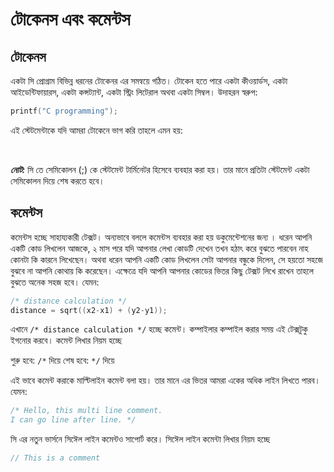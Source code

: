 # টোকেনস এবং কমেন্টস

## টোকেনস

একটা সি প্রোগ্রাম বিভিন্ন ধরনের টোকেনর এর সমন্বয়ে গঠিত। টোকেন হতে পারে একটা কীওয়ার্ডস, একটা আইডেন্টিফায়ারস, একটা কন্সট্যান্ট, একটা স্ট্রিং লিটেরাল অথবা একটা সিম্বল। উদাহরন স্বরুপ:

```c
printf("C programming");
```

এই স্টেটমেন্টাকে যদি আমরা টোকেনে ভাগ করি তাহলে এমন হয়:

‍‍‍

 _**নোট:**_  সি তে সেমিকোলন \(;\) কে স্টেটমেন্ট টার্মিনেটর হিসেবে ব্যবহার করা হয়। তার মানে প্রতিটা স্টেটমেন্ট একটা সেমিকোলন দিয়ে শেষ করতে হবে।

## কমেন্টস

কমেন্টস হচ্ছে সাহায্যকারী টেক্সট। অন্যভাবে বললে কমেন্টস ব্যবহার করা হয় ডকুমেন্টেশনের জন্য । ধরেন আপনি একটি কোড লিখলেন আজকে, ২ মাস পরে যদি আপনার লেখা কোডটি দেখেন তখন হঠাৎ করে বুঝতে পারবেন নাহ কোনটা কি কারনে লিখেছেন। অথবা ধরেন আপনি একটি কোড লিখলেন সেটা আপনার বন্ধুকে দিলেন, সে হয়তো সহজে বুঝবে না আপনি কোথায় কি করেছেন। এক্ষেত্রে যদি আপনি আপনার কোডের ভিতর কিছু টেক্সট লিখে রাখেন তাহলে বুঝতে অনেক সহজ হবে। যেমন:

```c
/* distance calculation */
distance = sqrt((x2-x1) + (y2-y1));
```

এখানে ‍`/* distance calculation */` হচ্ছে কমেন্ট। কম্পাইলার কম্পাইল করার সময় এই টেক্সটুকু ইগনোর করবে। কমেন্ট লিখার নিয়ম হচ্ছে

শুরু হবে: `/*` দিয়ে শেষ হবে: `*/` দিয়ে

এই ভাবে কমেন্ট করাকে মাল্টিলাইন কমেন্ট বলা হয়। তার মানে এর ভিতর আমরা একের অধিক লাইন লিখতে পারব। যেমন:

```c
/* Hello, this multi line comment.
I can go line after line. */
```

সি এর নতুন ভার্সনে সিঈেল লাইন কমেন্টও সাপোর্ট করে। সিঈেল লাইন কমেন্টা লিখার নিয়ম হচ্ছে

```c
// This is a comment
```

